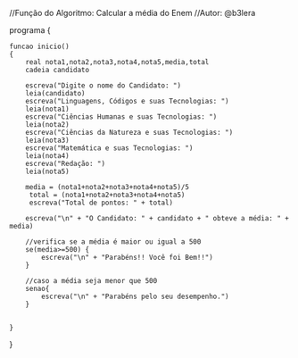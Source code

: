 //Função do Algoritmo: Calcular a média do Enem 
//Autor: @b3lera

programa
{
	
	funcao inicio()
	{
		real nota1,nota2,nota3,nota4,nota5,media,total
		cadeia candidato
		
		escreva("Digite o nome do Candidato: ")
		leia(candidato)
		escreva("Linguagens, Códigos e suas Tecnologias: ")
		leia(nota1)	
		escreva("Ciências Humanas e suas Tecnologias: ")
		leia(nota2)
		escreva("Ciências da Natureza e suas Tecnologias: ")
		leia(nota3)
		escreva("Matemática e suas Tecnologias: ")
		leia(nota4)
		escreva("Redação: ")
		leia(nota5)
		
		media = (nota1+nota2+nota3+nota4+nota5)/5
	     total = (nota1+nota2+nota3+nota4+nota5)
	     escreva("Total de pontos: " + total)
		
		escreva("\n" + "O Candidato: " + candidato + " obteve a média: " + media)
		
		//verifica se a média é maior ou igual a 500
		se(media>=500) {
			escreva("\n" + "Parabéns!! Você foi Bem!!")
		}
		
		//caso a média seja menor que 500
		senao{ 
			escreva("\n" + "Parabéns pelo seu desempenho.")	
		}

		
	}
	
	  

	
}
